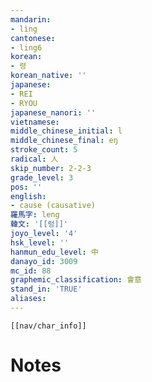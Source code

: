 ```yaml
---
mandarin:
- lìng
cantonese:
- ling6
korean:
- 령
korean_native: ''
japanese:
- REI
- RYOU
japanese_nanori: ''
vietnamese:
middle_chinese_initial: l
middle_chinese_final: eŋ
stroke_count: 5
radical: 人
skip_number: 2-2-3
grade_level: 3
pos: ''
english:
- cause (causative)
羅馬字: leng
韓文: '[[렁]]'
joyo_level: '4'
hsk_level: ''
hanmun_edu_level: 中
danayo_id: 3009
mc_id: 88
graphemic_classification: 會意
stand_in: 'TRUE'
aliases:
---
```

```meta-bind-embed
[[nav/char_info]]
```

# Notes

